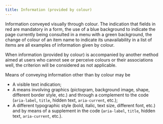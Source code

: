 ```yaml
---
title: Information (provided by colour)
---
```


Information conveyed visually through colour. The indication that fields in red are mandatory in a form, the use of a blue background to indicate the page currently being consulted in a menu with a green background, the change of colour of an item name to indicate its unavailability in a list of items are all examples of information given by colour.

When information (provided by colour) is accompanied by another method aimed at users who cannot see or perceive colours or their associations well, the criterion will be considered as not applicable.

Means of conveying information other than by colour may be

- A visible text indication;
- A means involving graphics (pictogram, background image, shape, different border style, etc.) and through a complement to the code (`aria-label`, `title`, hidden text, `aria-current`, etc.);
- A different typographic style (bold, italic, text size, different font, etc.) and by means of a supplement in the code (`aria-label`, `title`, hidden text, `aria-current`, etc.).
